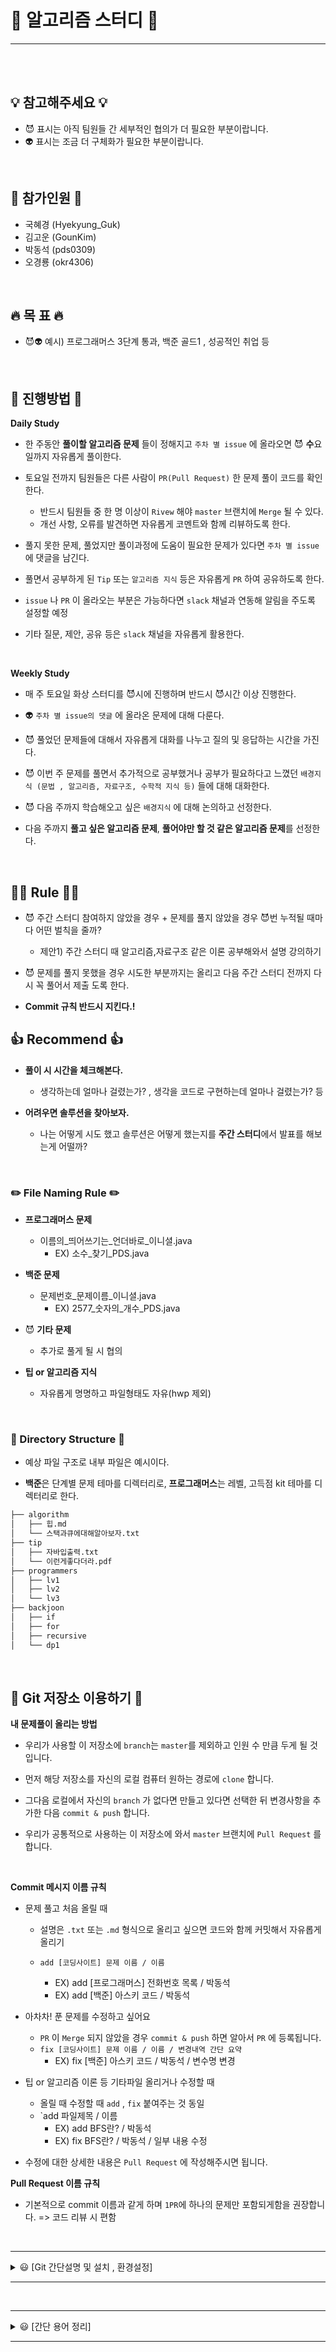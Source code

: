 # 👶 알고리즘 스터디 👶

---

<br>

<br>



## 💡 참고해주세요 💡

- 😈 표시는 아직 팀원들 간 세부적인 협의가 더 필요한 부분이랍니다.
- 👽 표시는 조금 더 구체화가 필요한 부분이랍니다.

<br>



## 🏃‍ 참가인원 🏃‍

- 국혜경 (Hyekyung_Guk)
- 김고운 (GounKim)
- 박동석 (pds0309)
- 오경룡 (okr4306)


<br> 

## 🔥 목 표 🔥

 - 😈👽 예시) 프로그래머스 3단계 통과, 백준 골드1 , 성공적인 취업 등



<br>



## 📆 진행방법 📆


**Daily Study**

- 한 주동안 **풀이할 알고리즘 문제** 들이 정해지고 `주차 별 issue` 에 올라오면 😈 **수**요일까지 자유롭게 풀이한다.

- 토요일 전까지 팀원들은 다른 사람이 `PR(Pull Request)` 한 문제 풀이 코드를 확인한다.
	- 반드시 팀원들 중 한 명 이상이 `Rivew` 해야 `master` 브랜치에 `Merge` 될 수 있다.
	- 개선 사항, 오류를 발견하면 자유롭게 코멘트와 함께 리뷰하도록 한다.

- 풀지 못한 문제, 풀었지만 풀이과정에 도움이 필요한 문제가 있다면 `주차 별 issue` 에 댓글을 남긴다.

- 풀면서 공부하게 된 `Tip` 또는 `알고리즘 지식` 등은 자유롭게 `PR` 하여 공유하도록 한다.



- `issue` 나 `PR` 이 올라오는 부분은 가능하다면 `slack` 채널과 연동해 알림을 주도록 설정할 예정

- 기타 질문, 제안, 공유 등은 `slack` 채널을 자유롭게 활용한다.




<br>


**Weekly Study**

- 매 주 토요일 화상 스터디를 😈시에 진행하며 반드시 😈시간 이상 진행한다.

- 👽 `주차 별 issue의 댓글` 에 올라온 문제에 대해 다룬다.

- 😈 풀었던 문제들에 대해서 자유롭게 대화를 나누고 질의 및 응답하는 시간을 가진다.

- 😈 이번 주 문제를 풀면서 추가적으로 공부했거나 공부가 필요하다고 느꼈던 `배경지식 (문법 , 알고리즘, 자료구조, 수학적 지식 등)` 들에 대해 대화한다.

- 😈 다음 주까지 학습해오고 싶은 `배경지식` 에 대해 논의하고 선정한다.

- 다음 주까지 **풀고 싶은 알고리즘 문제**, **풀어야만 할 것 같은 알고리즘 문제**를 선정한다.


<br>
  


## 🙆‍♀️ Rule 🙆‍♀️

- 😈 주간 스터디 참여하지 않았을 경우 + 문제를 풀지 않았을 경우 😈번 누적될 때마다 어떤 벌칙을 줄까?
  - 제안1) 주간 스터디 때 알고리즘,자료구조 같은 이론 공부해와서 설명 강의하기

- 😈 문제를 풀지 못했을 경우 시도한 부분까지는 올리고 다음 주간 스터디 전까지 다시 꼭 풀어서 제출 도록 한다.


- **Commit 규칙 반드시 지킨다.!**


## 👍 Recommend 👍

- **풀이 시 시간을 체크해본다.**
	- 생각하는데 얼마나 걸렸는가? , 생각을 코드로 구현하는데 얼마나 걸렸는가? 등

- **어려우면 솔루션을 찾아보자.**
	- 나는 어떻게 시도 했고 솔루션은 어떻게 했는지를 **주간 스터디**에서 발표를 해보는게 어떨까?


<br>
  


### ✏️ File Naming Rule ✏️ 

- **프로그래머스 문제**
	- 이름의_띄어쓰기는_언더바로_이니셜.java
		- EX) 소수_찾기_PDS.java

- **백준 문제**
	- 문제번호_문제이름_이니셜.java
		- EX) 2577_숫자의_개수_PDS.java

- 😈 **기타 문제**
	- 추가로 풀게 될 시 협의


- **팁 or 알고리즘 지식**
	- 자유롭게 명명하고 파일형태도 자유(hwp 제외)




<br>


### 📁 Directory Structure 📁

- 예상 파일 구조로 내부 파일은 예시이다.

- **백준**은 단계별 문제 테마를 디렉터리로, **프로그래머스**는 레벨, 고득점 kit 테마를 디렉터리로 한다.


```bash
├── algorithm
│   ├── 힙.md
│   └── 스택과큐에대해알아보자.txt
├── tip
│   ├── 자바입출력.txt
│   └── 이런게좋다더라.pdf
├── programmers
│   ├── lv1
│   ├── lv2
│   └── lv3
├── backjoon
│   ├── if
│   ├── for
│   ├── recursive
│   └── dp1
``` 




<br>



## 📝 Git 저장소 이용하기 📝


**내 문제풀이 올리는 방법**

- 우리가 사용할 이 저장소에 `branch`는  `master`를 제외하고 인원 수 만큼 두게 될 것입니다.

- 먼저 해당 저장소를 자신의 로컬 컴퓨터 원하는 경로에 `clone` 합니다.

- 그다음 로컬에서 자신의 `branch` 가 없다면 만들고 있다면 선택한 뒤 변경사항을 추가한 다음  `commit & push` 합니다.	

- 우리가 공통적으로 사용하는 이 저장소에 와서 `master` 브랜치에 `Pull Request` 를 합니다.



<br>


**Commit 메시지 이름 규칙**

- 문제 풀고 처음 올릴 때

	- 설명은 `.txt` 또는 `.md` 형식으로 올리고 싶으면 코드와 함께 커밋해서 자유롭게 올리기
	
	- `add [코딩사이트] 문제 이름 / 이름`
		- EX) add [프로그래머스] 전화번호 목록 / 박동석
		- EX) add [백준] 아스키 코드 / 박동석


- 아차차! 푼 문제를 수정하고 싶어요
	- `PR` 이 `Merge` 되지 않았을 경우 `commit & push` 하면 알아서 `PR` 에 등록됩니다.
	- `fix [코딩사이트] 문제 이름 / 이름 / 변경내역 간단 요약`
		- EX) fix [백준] 아스키 코드 / 박동석 / 변수명 변경


- 팁 or 알고리즘 이론 등 기타파일 올리거나 수정할 때
	- 올릴 때 수정할 때 `add` , `fix` 붙여주는 것 동일
	- `add 파일제목 / 이름
		- EX) add BFS란? / 박동석
		- EX) fix BFS란? / 박동석 / 일부 내용 수정


- 수정에 대한 상세한 내용은 `Pull Request` 에 작성해주시면 됩니다.


**Pull Request 이름 규칙**

- 기본적으로 commit 이름과 같게 하며 `1PR`에 하나의 문제만 포함되게함을 권장합니다. => 코드 리뷰 시 편함



<br>



---

<details>
<summary>😃 [Git 간단설명 및 설치 , 환경설정]</summary>
<div markdown="1">

### 깃이란?

**로컬** 에서 관리되는 버전 관리 시스템이다.


### 깃허브란?

**클라우드 방식** 으로 관리되는 버전 관리 시스템이다.
  
	  

<br>  
	

우리는 앞으로의 스터디를  **깃허브** 에서 관리될 지금의 이 **원격** 저장소를 
 
자신의 **로컬** 컴퓨터 환경으로 가져와서 자신의 변경 사항(문제 풀이 추가)을 반영한 뒤

**원격 저장소에 자신의 변경내용에 대한 반영을 요청** 하는 방법으로 진행하게 될 것입니다.


<br>


### 설치하기

**로컬에서 이 원격 저장소를 불러와 사용하기 위해 [링크](https://git-scm.com/) 에서 Git 을 먼저 설치합니다.**

- 3시방향 **Download for Windows** 버튼을 누르면 알아서 다운로드 됩니다.

- 아무 변경사항 없이 Next 를 눌러 설치해줍니다. 설치에 성공하면 git bash가 설치되어있을 것입니다.



**git bash 에 들어가서 다음과 같이 입력했을 때 버전 정보가 나오는지 확인합니다.**


```shell

$ git version

```



### 환경설정


**먼저 git 사용자를 등록해주어야 합니다.** 
 
```shell

$ git config --global user.name "yourgithubname" 

$ git config --global user.email "yourgithub@email"

```


**다음과 같은 명령어로 변경을 확인합니다.**


```shell

$ git config --list

```

![feafeafafeaf](https://user-images.githubusercontent.com/76927397/147399520-e958158f-59a6-4546-b183-4c71d8802180.PNG)



</div>
</details>

---


<br>
  
---

<details>
<summary>😃 [간단 용어 정리]</summary>
<div markdown="1">

**원격 저장소(Remote Repository)**
  
- 우리가 지금 보고 있는 이 **Github** 상의 저장소를 말합니다.

	
**로컬 저장소(Local Repository)**  

- 내 PC에 파일이 저장되어 있는 개인 저장소를 말합니다.
	

**git clone** 

- 원격 저장소를 복제 해 내 로컬 저장소로 가져오는 것을 말합니다.


**git commit** 
	
- 파일 또는 폴더에 대해 의미 있는 한 단위의 변화를 완료했음을 기록하는 행위입니다.

**git push** 
 
- `원격저장소` 로 `commit` 내역들(변경 내역)을 업로드하는 행위입니다. 
-  나의 로컬 저장소에서 작업 후 `commit & push` 하게 되면 나의 변경 이력이 모두가 공유하는 이 원격 저장소에 반영되는 것입니다.


**branch**

- 이 공유 원격저장소에 존재하는 `나만의 작업공간` 이라고 우선 알아둡시다.
- 로컬 저장소에서 내 이름의 브랜치를 만들고 거기서 작업 한 뒤 `push` 도 원격 저장소의 내 이름으로 된 브랜치에 하게 될 것입니다.
	
	
**Pull Request(PR)** 
 
- 그렇다면 내 작업물들이 포함된 `내 이름으로 된 브랜치` 가 4개가 있겠네요! 우린 4명이거든요
- 각 브랜치에는 자기 자신의 코드만 있을 겁니다.
- 하지만 우리의 원격 저장소에는 하나의 브랜치가 더 존재합니다. 바로 `master` 브랜치이죠
- 자기 자신의 브랜치와는 다르게 `master` 브랜치에는 우리 모두의 문제 풀이가 들어있을 예정입니다.
- 그러기 위해 필요한 과정이 pull request입니다.

- **내가 내 브랜치에서 내 문제를 모두 풀었으니 팀원 분들이 검토해주시고 문제 없으면 `master` 브랜치로 합쳐 주세요!** 

라고 요청을 한다고 생각하면 됩니다.

**merge** 
	
- PR 했던 나의 브랜치의 변경 내역들이 `master` 브랜치로 합쳐지는 것을 의미합니다.

	
스터디에 필요한 용어는 언제든지 추가될 수 있습니다.
	
용어 추가나 잘못된 내용 수정은 새 브랜치 만들어서 언제든지 PR 하세요!
	
</div>
</details>

---


<br>




	

